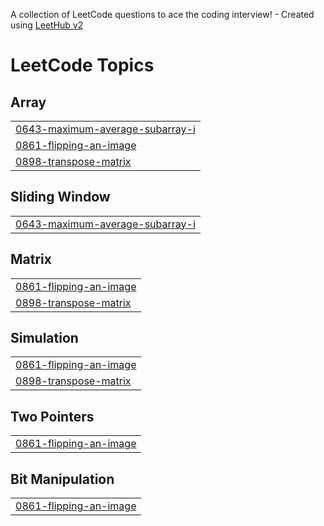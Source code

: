 A collection of LeetCode questions to ace the coding interview! - Created using [LeetHub v2](https://github.com/arunbhardwaj/LeetHub-2.0)
<!---LeetCode Topics Start-->
# LeetCode Topics
## Array
|  |
| ------- |
| [0643-maximum-average-subarray-i](https://github.com/pavan022004/leetcode/tree/master/0643-maximum-average-subarray-i) |
| [0861-flipping-an-image](https://github.com/pavan022004/leetcode/tree/master/0861-flipping-an-image) |
| [0898-transpose-matrix](https://github.com/pavan022004/leetcode/tree/master/0898-transpose-matrix) |
## Sliding Window
|  |
| ------- |
| [0643-maximum-average-subarray-i](https://github.com/pavan022004/leetcode/tree/master/0643-maximum-average-subarray-i) |
## Matrix
|  |
| ------- |
| [0861-flipping-an-image](https://github.com/pavan022004/leetcode/tree/master/0861-flipping-an-image) |
| [0898-transpose-matrix](https://github.com/pavan022004/leetcode/tree/master/0898-transpose-matrix) |
## Simulation
|  |
| ------- |
| [0861-flipping-an-image](https://github.com/pavan022004/leetcode/tree/master/0861-flipping-an-image) |
| [0898-transpose-matrix](https://github.com/pavan022004/leetcode/tree/master/0898-transpose-matrix) |
## Two Pointers
|  |
| ------- |
| [0861-flipping-an-image](https://github.com/pavan022004/leetcode/tree/master/0861-flipping-an-image) |
## Bit Manipulation
|  |
| ------- |
| [0861-flipping-an-image](https://github.com/pavan022004/leetcode/tree/master/0861-flipping-an-image) |
<!---LeetCode Topics End-->